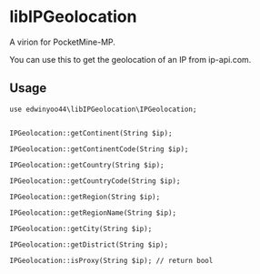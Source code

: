 # libIPGeolocation
A virion for PocketMine-MP.

You can use this to get the geolocation of an IP from ip-api.com.

## Usage
```
use edwinyoo44\libIPGeolocation\IPGeolocation;


IPGeolocation::getContinent(String $ip);

IPGeolocation::getContinentCode(String $ip);

IPGeolocation::getCountry(String $ip);

IPGeolocation::getCountryCode(String $ip);

IPGeolocation::getRegion(String $ip);

IPGeolocation::getRegionName(String $ip);

IPGeolocation::getCity(String $ip);

IPGeolocation::getDistrict(String $ip);

IPGeolocation::isProxy(String $ip); // return bool



```